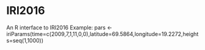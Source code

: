# IRI2016
An R interface to IRI2016
Example:
pars <- iriParams(time=c(2009,7,1,11,0,0),latitude=69.5864,longitude=19.2272,heights=seq(1,1000))
